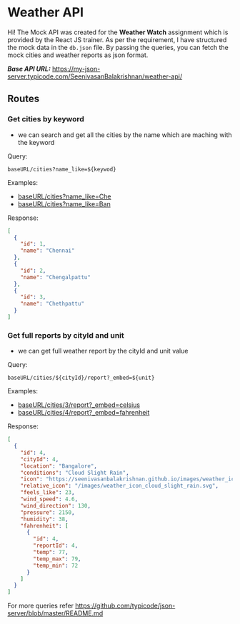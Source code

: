 
# Weather API

Hi!
The Mock API was created for the **Weather Watch** assignment which is provided by the React JS trainer. As per the requirement, I have structured the mock data in the `db.json` file. By passing the queries, you can fetch the mock cities and weather reports as json format.

***Base API URL:*** https://my-json-server.typicode.com/SeenivasanBalakrishnan/weather-api/

## Routes

### Get cities by keyword
- we can search and get all the cities by the name which are maching with the keyword 

Query:
```
baseURL/cities?name_like=${keywod}
```
Examples:
* [baseURL/cities?name_like=Che](https://my-json-server.typicode.com/SeenivasanBalakrishnan/weather-api/cities?name_like=Che)
* [baseURL/cities?name_like=Ban](https://my-json-server.typicode.com/SeenivasanBalakrishnan/weather-api/cities?name_like=Ban)

Response:
```json
[
  {
    "id": 1,
    "name": "Chennai"
  },
  {
    "id": 2,
    "name": "Chengalpattu"
  },
  {
    "id": 3,
    "name": "Chethpattu"
  }
]
```


### Get full reports by cityId and unit
- we can get full weather report by the cityId and unit value

Query:
```
baseURL/cities/${cityId}/report?_embed=${unit}
```
Examples:
* [baseURL/cities/3/report?_embed=celsius](https://my-json-server.typicode.com/SeenivasanBalakrishnan/weather-api/cities/3/report?_embed=celsius)
* [baseURL/cities/4/report?_embed=fahrenheit](https://my-json-server.typicode.com/SeenivasanBalakrishnan/weather-api/cities/4/report?_embed=fahrenheit)

Response:
```json
[
  {
    "id": 4,
    "cityId": 4,
    "location": "Bangalore",
    "conditions": "Cloud Slight Rain",
    "icon": "https://seenivasanbalakrishnan.github.io/images/weather_icon_cloud_slight_rain.svg",
    "relative_icon": "/images/weather_icon_cloud_slight_rain.svg",
    "feels_like": 23,
    "wind_speed": 4.6,
    "wind_direction": 130,
    "pressure": 2150,
    "humidity": 38,
    "fahrenheit": [
      {
        "id": 4,
        "reportId": 4,
        "temp": 77,
        "temp_max": 79,
        "temp_min": 72
      }
    ]
  }
]
```

For more queries refer https://github.com/typicode/json-server/blob/master/README.md
